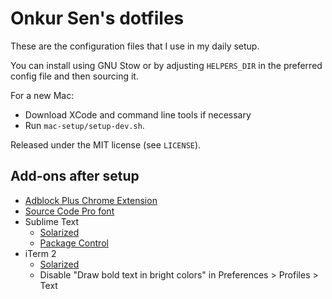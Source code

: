 # Onkur Sen's dotfiles

These are the configuration files that I use in my daily setup.  

You can install using GNU Stow or by adjusting `HELPERS_DIR` in the
preferred config file and then sourcing it.

For a new Mac:
* Download XCode and command line tools if necessary
* Run `mac-setup/setup-dev.sh`.

Released under the MIT license (see `LICENSE`).

## Add-ons after setup

* [Adblock Plus Chrome Extension](https://adblockplus.org/)
* [Source Code Pro font](https://github.com/adobe-fonts/source-code-pro)
* Sublime Text
  * [Solarized](https://github.com/SublimeColors/Solarized)
  * [Package Control](https://sublime.wbond.net/installation)
* iTerm 2
  * [Solarized](https://github.com/altercation/solarized/tree/master/iterm2-colors-solarized)
  * Disable "Draw bold text in bright colors" in Preferences > Profiles > Text
